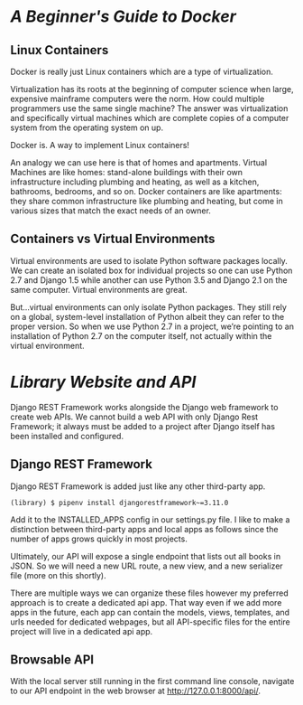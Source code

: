 # ***A Beginner's Guide to Docker***


## Linux Containers
Docker is really just Linux containers which are a type of virtualization.

Virtualization has its roots at the beginning of computer science when large, expensive mainframe computers were the norm. How could multiple programmers use the same single machine? The answer was virtualization and specifically virtual machines which are complete copies of a computer system from the operating system on up.


Docker is. A way to implement Linux containers!

An analogy we can use here is that of homes and apartments. Virtual Machines are like homes: stand-alone buildings with their own infrastructure including plumbing and heating, as well as a kitchen, bathrooms, bedrooms, and so on. Docker containers are like apartments: they share common infrastructure like plumbing and heating, but come in various sizes that match the exact needs of an owner.


## Containers vs Virtual Environments
Virtual environments are used to isolate Python software packages locally. We can create an isolated box for individual projects so one can use Python 2.7 and Django 1.5 while another can use Python 3.5 and Django 2.1 on the same computer. Virtual environments are great.

But…virtual environments can only isolate Python packages. They still rely on a global, system-level installation of Python albeit they can refer to the proper version. So when we use Python 2.7 in a project, we’re pointing to an installation of Python 2.7 on the computer itself, not actually within the virtual environment.



# ***Library Website and API***

Django REST Framework works alongside the Django web framework to create web APIs. We cannot build a web API with only Django Rest Framework; it always must be added to a project after Django itself has been installed and configured.


## Django REST Framework
Django REST Framework is added just like any other third-party app. 

```
(library) $ pipenv install djangorestframework~=3.11.0
```
Add it to the INSTALLED_APPS config in our settings.py file. I like to make a distinction between third-party apps and local apps as follows since the number of apps grows quickly in most projects.

Ultimately, our API will expose a single endpoint that lists out all books in JSON. So we will need a new URL route, a new view, and a new serializer file (more on this shortly).

There are multiple ways we can organize these files however my preferred approach is to create a dedicated api app. That way even if we add more apps in the future, each app can contain the models, views, templates, and urls needed for dedicated webpages, but all API-specific files for the entire project will live in a dedicated api app.



## Browsable API
With the local server still running in the first command line console, navigate to our API endpoint in the web browser at http://127.0.0.1:8000/api/.

